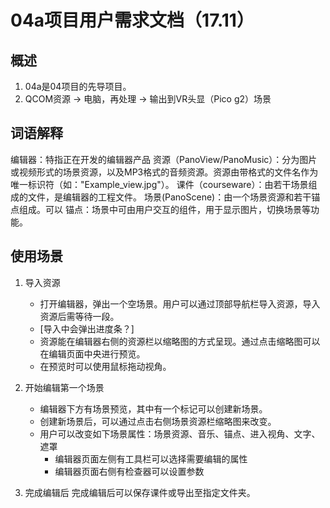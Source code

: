# 04a项目用户需求文档（17.11）

## 概述
1. 04a是04项目的先导项目。
2. QCOM资源 -> 电脑，再处理 -> 输出到VR头显（Pico g2）场景

## 词语解释
编辑器：特指正在开发的编辑器产品
资源（PanoView/PanoMusic）：分为图片或视频形式的场景资源，以及MP3格式的音频资源。资源由带格式的文件名作为唯一标识符（如："Example_view.jpg"）。
课件（courseware）：由若干场景组成的文件，是编辑器的工程文件。
场景(PanoScene)：由一个场景资源和若干锚点组成。可以
锚点：场景中可由用户交互的组件，用于显示图片，切换场景等功能。

## 使用场景
1. 导入资源
    + 打开编辑器，弹出一个空场景。用户可以通过顶部导航栏导入资源，导入资源后需等待一段。
    + [导入中会弹出进度条？]
    + 资源能在编辑器右侧的资源栏以缩略图的方式呈现。通过点击缩略图可以在编辑页面中央进行预览。
    + 在预览时可以使用鼠标拖动视角。

2. 开始编辑第一个场景
    + 编辑器下方有场景预览，其中有一个标记可以创建新场景。
    + 创建新场景后，可以通过点击右侧场景资源栏缩略图来改变。
    + 用户可以改变如下场景属性：场景资源、音乐、锚点、进入视角、文字、遮罩
        + 编辑器页面左侧有工具栏可以选择需要编辑的属性
        + 编辑器页面右侧有检查器可以设置参数

3. 完成编辑后
完成编辑后可以保存课件或导出至指定文件夹。
